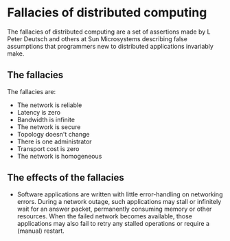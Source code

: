 # Fallacies of distributed computing

The fallacies of distributed computing are a set of assertions made by L Peter Deutsch and others at Sun Microsystems describing false assumptions that programmers new to distributed applications invariably make.

## The fallacies
The fallacies are:

* The network is reliable
* Latency is zero
* Bandwidth is infinite
* The network is secure
* Topology doesn't change
* There is one administrator
* Transport cost is zero
* The network is homogeneous

## The effects of the fallacies

* Software applications are written with little error-handling on networking errors. During a network outage, such applications may stall or infinitely wait for an answer packet, permanently consuming memory or other resources. When the failed network becomes available, those applications may also fail to retry any stalled operations or require a (manual) restart.
